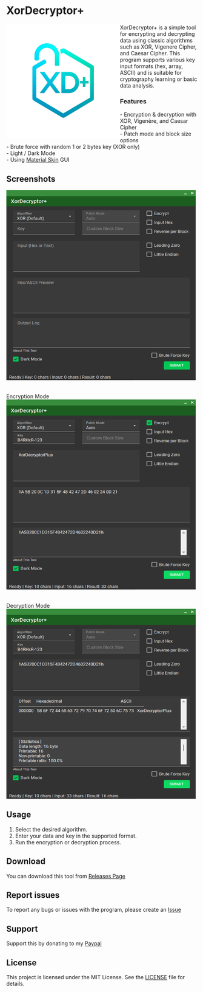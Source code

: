 # XorDecryptor+
<img src="images/XorDecryptorIcon.png" alt="XorDecryptor+" align="left" width="300" height="300">
XorDecryptor+ is a simple tool for encrypting and decrypting data using classic algorithms such as XOR, Vigenere Cipher, and Caesar Cipher. This program supports various key input formats (hex, array, ASCII) and is suitable for cryptography learning or basic data analysis.

<h3>Features</h3>
- Encryption & decryption with XOR, Vigenère, and Caesar Cipher<br>
- Patch mode and block size options<br>
- Brute force with random 1 or 2 bytes key (XOR only)<br>
- Light / Dark Mode<br>
- Using <a href=https://github.com/leocb/MaterialSkin>Material Skin</a> GUI<br clear="left"/>

## Screenshots
<img src="images/Image1.png" alt="XorDecryptor+" align="left" width="500" height="500">
<br clear="left"/>
<br><br>
Encryption Mode
<img src="images/EncryptMode.png" alt="XorDecryptor+" align="left" width="500" height="500">
<br clear="left"/>
<br><br>
Decryption Mode
<img src="images/DecryptMode.png" alt="XorDecryptor+" align="left" width="500" height="500">
<br clear="left"/>

## Usage
1. Select the desired algorithm.
2. Enter your data and key in the supported format.
3. Run the encryption or decryption process.

## Download
You can download this tool from [Releases Page](https://github.com/barhxr/XorDecryptorPlus/releases)

## Report issues
To report any bugs or issues with the program, please create an [Issue](https://github.com/barhxr/XorDecryptorPlus/issues)

## Support
Support this by donating to my [Paypal](https://paypal.me/barhxr)

## License
This project is licensed under the MIT License. See the [LICENSE](LICENSE) file for details.
